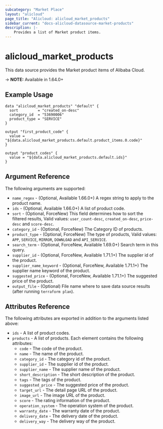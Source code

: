 ```yaml
---
subcategory: "Market Place"
layout: "alicloud"
page_title: "Alicloud: alicloud_market_products"
sidebar_current: "docs-alicloud-datasource-market-products"
description: |-
    Provides a list of Market product items.
---
```


# alicloud\_market\_products

This data source provides the Market product items of Alibaba Cloud.

-> **NOTE:** Available in 1.64.0+

## Example Usage

```
data "alicloud_market_products" "default" {
  sort         = "created_on-desc"
  category_id  = "53690006"
  product_type = "SERVICE"
}

output "first_product_code" {
  value = "${data.alicloud_market_products.default.product_items.0.code}"
}

output "product_codes" {
  value = "${data.alicloud_market_products.default.ids}"
}
```

## Argument Reference

The following arguments are supported:

* `name_regex` - (Optional, Available 1.66.0+) A regex string to apply to the product name.
* `ids` - (Optional, Available 1.66.0+) A list of product code.
* `sort` - (Optional, ForceNew) This field determines how to sort the filtered results, Valid values: `user_count-desc`, `created_on-desc`, `price-desc` and `score-desc`.
* `category_id` - (Optional, ForceNew) The Category ID of products.
* `product_type` - (Optional, ForceNew) The type of products, Valid values: `APP`, `SERVICE`, `MIRROR`, `DOWNLOAD` and `API_SERVICE`.
* `search_term` - (Optional, ForceNew, Available 1.69.0+) Search term in this query.
* `supplier_id` - (Optional, ForceNew, Available 1.71.1+) The supplier id of the product.
* `supplier_name_keyword` - (Optional, ForceNew, Available 1.71.1+) The supplier name keyword of the product.
* `suggested_price` - (Optional, ForceNew, Available 1.71.1+) The suggested price of the product.
* `output_file` - (Optional) File name where to save data source results (after running `terraform plan`).

## Attributes Reference

The following attributes are exported in addition to the arguments listed above:

* `ids` - A list of product codes.
* `products` - A list of products. Each element contains the following attributes:
  * `code` - The code of the product.
  * `name` - The name of the product.
  * `category_id` - The category id of the product.
  * `supplier_id` - The supplier id of the product.
  * `supplier_name` - The supplier name of the product.
  * `short_description` - The short description of the product.
  * `tags` - The tags of the product.
  * `suggested_price` - The suggested price of the product.
  * `target_url` - The detail page URL of the product.
  * `image_url` - The image URL of the product.
  * `score` - The rating information of the product.
  * `operation_system` - The operation system of the product.
  * `warranty_date` - The warranty date of the product.
  * `delivery_date` - The delivery date of the product.
  * `delivery_way` - The delivery way of the product.
 
